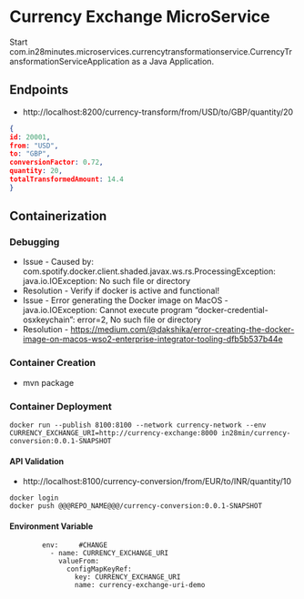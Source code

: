 # Currency Exchange MicroService
Start com.in28minutes.microservices.currencytransformationservice.CurrencyTransformationServiceApplication as a Java Application.

## Endpoints

- http://localhost:8200/currency-transform/from/USD/to/GBP/quantity/20

```json
{
id: 20001,
from: "USD",
to: "GBP",
conversionFactor: 0.72,
quantity: 20,
totalTransformedAmount: 14.4
}
```

## Containerization

### Debugging

- Issue - Caused by: com.spotify.docker.client.shaded.javax.ws.rs.ProcessingException: java.io.IOException: No such file or directory
- Resolution - Verify if docker is active and functional!
- Issue - Error generating the Docker image on MacOS - java.io.IOException: Cannot execute program “docker-credential-osxkeychain”: error=2, No such file or directory
- Resolution - https://medium.com/@dakshika/error-creating-the-docker-image-on-macos-wso2-enterprise-integrator-tooling-dfb5b537b44e

### Container Creation

- mvn package

### Container Deployment

```
docker run --publish 8100:8100 --network currency-network --env CURRENCY_EXCHANGE_URI=http://currency-exchange:8000 in28min/currency-conversion:0.0.1-SNAPSHOT
```

#### API Validation 
- http://localhost:8100/currency-conversion/from/EUR/to/INR/quantity/10

```
docker login
docker push @@@REPO_NAME@@@/currency-conversion:0.0.1-SNAPSHOT
```

#### Environment Variable

```
        env:     #CHANGE
          - name: CURRENCY_EXCHANGE_URI
            valueFrom:
              configMapKeyRef:
                key: CURRENCY_EXCHANGE_URI
                name: currency-exchange-uri-demo
```